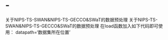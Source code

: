 # -
关于NIPS-TS-SWAN&amp;NIPS-TS-GECCO&amp;SWaT的数据预处理
关于NIPS-TS-SWAN&amp;NIPS-TS-GECCO&amp;SWaT的数据预处理
在load函数加入如下代码即可使用：
datapath=‘数据集所在位置’

